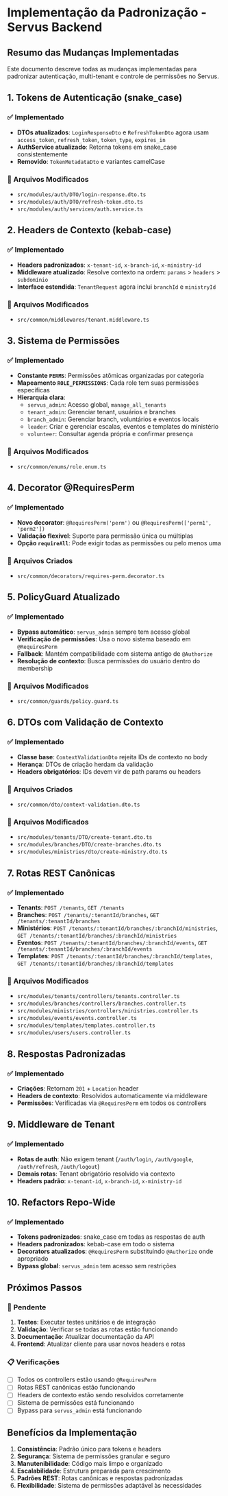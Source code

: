 # Implementação da Padronização - Servus Backend

## Resumo das Mudanças Implementadas

Este documento descreve todas as mudanças implementadas para padronizar autenticação, multi-tenant e controle de permissões no Servus.

## 1. Tokens de Autenticação (snake_case)

### ✅ Implementado
- **DTOs atualizados**: `LoginResponseDto` e `RefreshTokenDto` agora usam `access_token`, `refresh_token`, `token_type`, `expires_in`
- **AuthService atualizado**: Retorna tokens em snake_case consistentemente
- **Removido**: `TokenMetadataDto` e variantes camelCase

### 📁 Arquivos Modificados
- `src/modules/auth/DTO/login-response.dto.ts`
- `src/modules/auth/DTO/refresh-token.dto.ts`
- `src/modules/auth/services/auth.service.ts`

## 2. Headers de Contexto (kebab-case)

### ✅ Implementado
- **Headers padronizados**: `x-tenant-id`, `x-branch-id`, `x-ministry-id`
- **Middleware atualizado**: Resolve contexto na ordem: `params` > `headers` > `subdomínio`
- **Interface estendida**: `TenantRequest` agora inclui `branchId` e `ministryId`

### 📁 Arquivos Modificados
- `src/common/middlewares/tenant.middleware.ts`

## 3. Sistema de Permissões

### ✅ Implementado
- **Constante `PERMS`**: Permissões atômicas organizadas por categoria
- **Mapeamento `ROLE_PERMISSIONS`**: Cada role tem suas permissões específicas
- **Hierarquia clara**:
  - `servus_admin`: Acesso global, `manage_all_tenants`
  - `tenant_admin`: Gerenciar tenant, usuários e branches
  - `branch_admin`: Gerenciar branch, voluntários e eventos locais
  - `leader`: Criar e gerenciar escalas, eventos e templates do ministério
  - `volunteer`: Consultar agenda própria e confirmar presença

### 📁 Arquivos Modificados
- `src/common/enums/role.enum.ts`

## 4. Decorator @RequiresPerm

### ✅ Implementado
- **Novo decorator**: `@RequiresPerm('perm')` ou `@RequiresPerm(['perm1', 'perm2'])`
- **Validação flexível**: Suporte para permissão única ou múltiplas
- **Opção `requireAll`**: Pode exigir todas as permissões ou pelo menos uma

### 📁 Arquivos Criados
- `src/common/decorators/requires-perm.decorator.ts`

## 5. PolicyGuard Atualizado

### ✅ Implementado
- **Bypass automático**: `servus_admin` sempre tem acesso global
- **Verificação de permissões**: Usa o novo sistema baseado em `@RequiresPerm`
- **Fallback**: Mantém compatibilidade com sistema antigo de `@Authorize`
- **Resolução de contexto**: Busca permissões do usuário dentro do membership

### 📁 Arquivos Modificados
- `src/common/guards/policy.guard.ts`

## 6. DTOs com Validação de Contexto

### ✅ Implementado
- **Classe base**: `ContextValidationDto` rejeita IDs de contexto no body
- **Herança**: DTOs de criação herdam da validação
- **Headers obrigatórios**: IDs devem vir de path params ou headers

### 📁 Arquivos Criados
- `src/common/dto/context-validation.dto.ts`

### 📁 Arquivos Modificados
- `src/modules/tenants/DTO/create-tenant.dto.ts`
- `src/modules/branches/DTO/create-branches.dto.ts`
- `src/modules/ministries/dto/create-ministry.dto.ts`

## 7. Rotas REST Canônicas

### ✅ Implementado
- **Tenants**: `POST /tenants`, `GET /tenants`
- **Branches**: `POST /tenants/:tenantId/branches`, `GET /tenants/:tenantId/branches`
- **Ministérios**: `POST /tenants/:tenantId/branches/:branchId/ministries`, `GET /tenants/:tenantId/branches/:branchId/ministries`
- **Eventos**: `POST /tenants/:tenantId/branches/:branchId/events`, `GET /tenants/:tenantId/branches/:branchId/events`
- **Templates**: `POST /tenants/:tenantId/branches/:branchId/templates`, `GET /tenants/:tenantId/branches/:branchId/templates`

### 📁 Arquivos Modificados
- `src/modules/tenants/controllers/tenants.controller.ts`
- `src/modules/branches/controllers/branches.controller.ts`
- `src/modules/ministries/controllers/ministries.controller.ts`
- `src/modules/events/events.controller.ts`
- `src/modules/templates/templates.controller.ts`
- `src/modules/users/users.controller.ts`

## 8. Respostas Padronizadas

### ✅ Implementado
- **Criações**: Retornam `201` + `Location` header
- **Headers de contexto**: Resolvidos automaticamente via middleware
- **Permissões**: Verificadas via `@RequiresPerm` em todos os controllers

## 9. Middleware de Tenant

### ✅ Implementado
- **Rotas de auth**: Não exigem tenant (`/auth/login`, `/auth/google`, `/auth/refresh`, `/auth/logout`)
- **Demais rotas**: Tenant obrigatório resolvido via contexto
- **Headers padrão**: `x-tenant-id`, `x-branch-id`, `x-ministry-id`

## 10. Refactors Repo-Wide

### ✅ Implementado
- **Tokens padronizados**: snake_case em todas as respostas de auth
- **Headers padronizados**: kebab-case em todo o sistema
- **Decorators atualizados**: `@RequiresPerm` substituindo `@Authorize` onde apropriado
- **Bypass global**: `servus_admin` tem acesso sem restrições

## Próximos Passos

### 🔄 Pendente
1. **Testes**: Executar testes unitários e de integração
2. **Validação**: Verificar se todas as rotas estão funcionando
3. **Documentação**: Atualizar documentação da API
4. **Frontend**: Atualizar cliente para usar novos headers e rotas

### 📋 Verificações
- [ ] Todos os controllers estão usando `@RequiresPerm`
- [ ] Rotas REST canônicas estão funcionando
- [ ] Headers de contexto estão sendo resolvidos corretamente
- [ ] Sistema de permissões está funcionando
- [ ] Bypass para `servus_admin` está funcionando

## Benefícios da Implementação

1. **Consistência**: Padrão único para tokens e headers
2. **Segurança**: Sistema de permissões granular e seguro
3. **Manutenibilidade**: Código mais limpo e organizado
4. **Escalabilidade**: Estrutura preparada para crescimento
5. **Padrões REST**: Rotas canônicas e respostas padronizadas
6. **Flexibilidade**: Sistema de permissões adaptável às necessidades 
